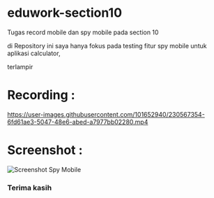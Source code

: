 # eduwork-section10

Tugas record mobile dan spy mobile pada section 10

di Repository ini saya hanya fokus pada testing fitur spy mobile untuk aplikasi calculator,

terlampir <h1>Recording :</h1>

https://user-images.githubusercontent.com/101652940/230567354-6fd61ae3-5047-48e6-abed-a7977bb02280.mp4

<h1>Screenshot :</h1>

![Screenshot Spy Mobile](https://user-images.githubusercontent.com/101652940/230568195-a745fe61-e48b-4cd5-9e9f-f4d5e6b76d81.png)

<h3>Terima kasih </h3>

